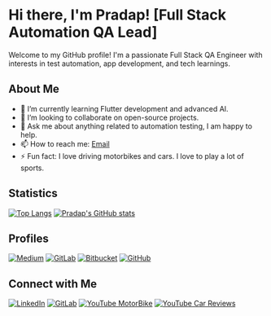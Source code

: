 # Hi there, I'm Pradap! [Full Stack Automation QA Lead]

Welcome to my GitHub profile! I'm a passionate Full Stack QA Engineer with interests in test automation, app development, and tech learnings.

## About Me

- 🌱 I’m currently learning Flutter development and advanced AI.
- 👯 I’m looking to collaborate on open-source projects.
- 💬 Ask me about anything related to automation testing, I am happy to help.
- 📫 How to reach me: [Email](mailto:pradapjackie@gmail.com)
- ⚡ Fun fact: I love driving motorbikes and cars. I love to play a lot of sports.

## Statistics
[![Top Langs](https://github-readme-stats.vercel.app/api/top-langs/?username=pradapjackie&layout=pie)](https://github.com/pradapjackie/github-readme-stats)
[![Pradap's GitHub stats](https://github-readme-stats.vercel.app/api?username=pradapjackie&theme=dark&show_icons=true)](https://github.com/pradapjackie/github-readme-stats)



## Profiles

[![Medium](https://img.shields.io/badge/Medium-black?style=for-the-badge&logo=medium&logoColor=white)](https://pradappandiyan.medium.com/)
[![GitLab](https://img.shields.io/badge/GitLab-FC6D26?style=for-the-badge&logo=gitlab&logoColor=white)](https://gitlab.com/pradapjackie)
[![Bitbucket](https://img.shields.io/badge/Bitbucket-blue?style=for-the-badge&logo=bitbucket&logoColor=white)](https://bitbucket.org/pradapjackie/)
[![GitHub](https://img.shields.io/badge/GitHub-black?style=for-the-badge&logo=github&logoColor=white)](https://github.com/pradapjackie)


## Connect with Me

[![LinkedIn](https://img.shields.io/badge/LinkedIn-blue?style=for-the-badge&logo=linkedin&logoColor=white)](https://www.linkedin.com/in/pradap-pandiyan/)
[![GitLab](https://img.shields.io/badge/GitLab-FC6D26?style=for-the-badge&logo=gitlab&logoColor=white)](https://gitlab.com/pradapjackie)
[![YouTube MotorBike ](https://img.shields.io/badge/YouTube-red?style=for-the-badge&logo=youtube&logoColor=white)](https://www.youtube.com/@tamilbiker)
[![YouTube Car Reviews ](https://img.shields.io/badge/YouTube-red?style=for-the-badge&logo=youtube&logoColor=white)](https://www.youtube.com/@TamilCarDudes)

